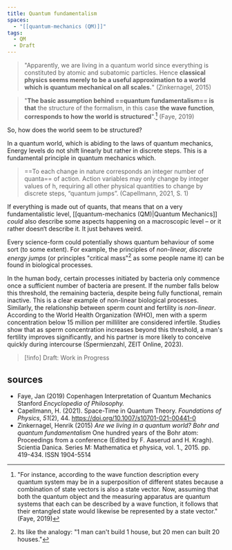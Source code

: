 ```yaml
---
title: Quantum fundamentalism
spaces:
  - "[[quantum-mechanics (QM)]]"
tags:
  - QM
  - Draft
---
```




> "Apparently, we are living in a quantum world since everything is constituted by atomic and subatomic particles. Hence **classical physics seems merely to be a useful approximation to a world which is quantum mechanical on all scales.**" (Zinkernagel, 2015)


>"**The basic assumption behind ==quantum fundamentalism== is that** the structure of the formalism, in this case **the wave function**, **corresponds to how the world is structured**".[^4]
> (Faye, 2019)


So, how does the world seem to be structured?

In a quantum world, which is abiding to the laws of quantum mechanics, Energy levels do not shift linearly but rather in discrete steps. This is a fundamental principle in quantum mechanics which.

> ==To each change in nature corresponds an integer number of quanta== of action. Action variables may only change by integer values of h, requiring all other physical quantities to change by discrete steps, “quantum jumps”. (Capellmann, 2021, S. 1)


If everything is made out of quants, that means that on a very fundamentalistic level, [[quantum-mechanics (QM)|Quantum Mechanics]] *could* also describe some aspects happening on a macroscopic level – or it rather doesn‘t describe it. It just behaves weird.

Every science-form could potentially shows quantum behaviour of some sort (to some extent). 
For example, the principles of *non-linear,*  *discrete energy jumps*  (or principles "critical mass"[^3] as some people name it) can be found in biological processes.


In the human body, certain processes initiated by bacteria only commence once a sufficient number of bacteria are present. If the number falls below this threshold, the remaining bacteria, despite being fully functional, remain inactive. This is a clear example of non-linear biological processes. 
Similarly, the relationship between sperm count and fertility is *non-linear*. According to the World Health Organization (WHO), men with a sperm concentration below 15 million per milliliter are considered infertile. Studies show that as sperm concentration increases beyond this threshold, a man's fertility improves significantly, and his partner is more likely to conceive quickly during intercourse (Spermienzahl, ZEIT Online, 2023).


> [!info] Draft: Work in Progress
>









## sources
- Faye, Jan (2019) Copenhagen Interpretation of Quantum Mechanics Stanford *Encyclopedia of Philosophy.*
- Capellmann, H. (2021). Space-Time in Quantum Theory. _Foundations of Physics_, _51_(2), 44. https://doi.org/10.1007/s10701-021-00441-0
- Zinkernagel, Henrik (2015) _Are we living in a quantum world? Bohr and quantum fundamentalism_ One hundred years of the Bohr atom: Proceedings from a conference (Edited by F. Aaserud and H. Kragh). Scientia Danica. Series M: Mathematica et physica, vol. 1., 2015. pp. 419-434. ISSN 1904-5514



[^3]: Its like the analogy: "1 man can't build 1 house, but 20 men can built 20 houses."
[^4]: "For instance, according to the wave function description every quantum system may be in a superposition of different states because a combination of state vectors is also a state vector. Now, assuming that both the quantum object and the measuring apparatus are quantum systems that each can be described by a wave function, it follows that their entangled state would likewise be represented by a state vector." (Faye, 2019)